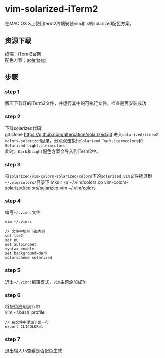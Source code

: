 # vim-solarized-iTerm2
在MAC OS X上使用term2终端安装vim和ls的solarized配色方案。  
## 资源下载
终端：[iTerm2官网](http://www.iterm2.com/)    
配色方案：[solarized](https://github.com/altercation/solarized)  
## 步骤
### step 1  
解压下载好的iTerm2文件，并运行其中的可执行文件。检查是否安装成功  
### step 2
下载solarized代码:  
    git clone https://github.com/altercation/solarized.git
进入`solarized/iterm2-colors-solarized`目录，分别双击执行`Solarized Dark.itermcolors`和`Solarized Light.itermcolors`  
此时，`Dark`和`Light`配色方案会导入到iTerm2中。  
### step 3
将`solarized/vim-colors-solarized/colors`下的`solarized.vim`文件拷贝到`~/.vim/colors/`目录下
    mkdir -p ~/.vim/colors
    cp vim-colors-solarized/colors/solarized.vim ~/.vim/colors
### step 4  
编写`~/.vimrc`文件  

    vim ~/.vimrc
    
    // 文件中填写下面内容
    set ts=2
    set nu
    set autoindent
    syntax enable
    set background=dark
    colorscheme solarized
### step 5  
退出`~/.vimrc`编辑模式，`vim`主题添加成功
### step 6
将配色应用到`ls`中  
    vim ~/.bash_profile

    // 在文件中添加下面一行
    export CLICOLOR=1
### step 7
退出输入`ls`查看是否配色生效  
